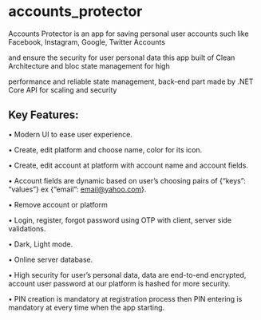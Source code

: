 # accounts_protector

Accounts Protector is an app for saving personal user accounts such like Facebook, Instagram, Google, Twitter Accounts

and ensure the security for user personal data this app built of Clean Architecture and bloc state management for high

performance and reliable state management, back-end part made by .NET Core API for scaling and security

## Key Features:

• Modern UI to ease user experience.

• Create, edit platform and choose name, color for its icon.

• Create, edit account at platform with account name and account fields.

• Account fields are dynamic based on user’s choosing pairs of {“keys”: “values”} ex {“email”: email@yahoo.com}.

• Remove account or platform

• Login, register, forgot password using OTP with client, server side validations.

• Dark, Light mode.

• Online server database.

• High security for user’s personal data, data are end-to-end encrypted, account user password at our platform is 
hashed for more security.

• PIN creation is mandatory at registration process then PIN entering is mandatory at every time when the app 
starting.
